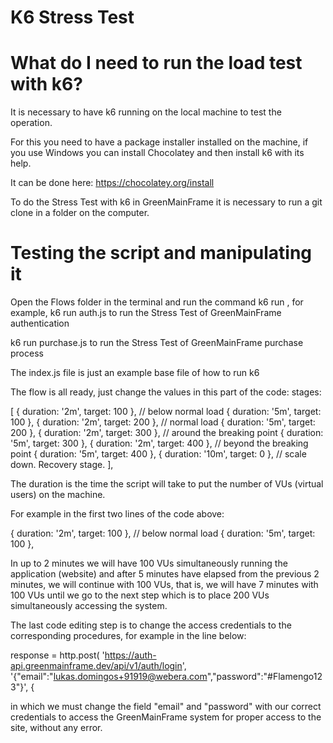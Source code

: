 # K6 Stress Test

# What do I need to run the load test with k6?

It is necessary to have k6 running on the local machine to test the operation.

For this you need to have a package installer installed on the machine, if you use Windows you can install Chocolatey and then install k6 with its help.

It can be done here: https://chocolatey.org/install

To do the Stress Test with k6 in GreenMainFrame it is necessary to run a git clone in a folder on the computer. 

# Testing the script and manipulating it

Open the Flows folder in the terminal and run the command k6 run <filename>, for example, k6 run auth.js to run the Stress Test of GreenMainFrame authentication

k6 run purchase.js to run the Stress Test of GreenMainFrame purchase process
  
The index.js file is just an example base file of how to run k6

The flow is all ready, just change the values in this part of the code: stages: 
  
[
        { duration: '2m', target: 100 }, // below normal load
        { duration: '5m', target: 100 },
        { duration: '2m', target: 200 }, // normal load
        { duration: '5m', target: 200 },
        { duration: '2m', target: 300 }, // around the breaking point
        { duration: '5m', target: 300 },
        { duration: '2m', target: 400 }, // beyond the breaking point
        { duration: '5m', target: 400 },
        { duration: '10m', target: 0 }, // scale down. Recovery stage.
],
  

The duration is the time the script will take to put the number of VUs (virtual users) on the machine.

For example in the first two lines of the code above:
  
{ duration: '2m', target: 100 }, // below normal load
{ duration: '5m', target: 100 },

In up to 2 minutes we will have 100 VUs simultaneously running the application (website) and after 5 minutes have elapsed from the previous 2 minutes, we will continue with 100 VUs, that is, we will have 7 minutes with 100 VUs until we go to the next step which is to place 200 VUs simultaneously accessing the system.
  
The last code editing step is to change the access credentials to the corresponding procedures, for example in the line below:
  
response = http.post(
'https://auth-api.greenmainframe.dev/api/v1/auth/login',
'{"email":"lukas.domingos+91919@webera.com","password":"#Flamengo123"}',
{
  
in which we must change the field "email" and "password" with our correct credentials to access the GreenMainFrame system for proper access to the site, without any error.
  



